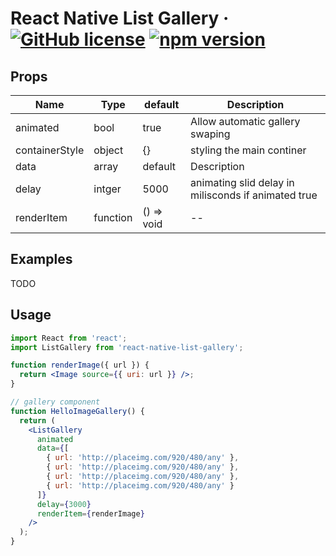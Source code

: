 # React Native List Gallery &middot; [![GitHub license](https://img.shields.io/badge/license-MIT-blue.svg)](https://github.com/mhmdAljefri/react-native-list-gallery/blob/master/LICENSE.md) [![npm version](https://img.shields.io/badge/npm-v1.0.0-blue.svg)](https://www.npmjs.com/package/react-native-list-gallery)

## Props

| Name           | Type     | default    | Description                                         |
| -------------- | -------- | ---------- | --------------------------------------------------- |
| animated       | bool     | true       | Allow automatic gallery swaping                     |
| containerStyle | object   | {}         | styling the main continer                           |
| data           | array    | default    | Description                                         |
| delay          | intger   | 5000       | animating slid delay in milisconds if animated true |
| renderItem     | function | () => void | --                                                  |

## Examples

TODO

## Usage

```jsx
import React from 'react';
import ListGallery from 'react-native-list-gallery';

function renderImage({ url }) {
  return <Image source={{ uri: url }} />;
}

// gallery component
function HelloImageGallery() {
  return (
    <ListGallery
      animated
      data={[
        { url: 'http://placeimg.com/920/480/any' },
        { url: 'http://placeimg.com/920/480/any' },
        { url: 'http://placeimg.com/920/480/any' },
        { url: 'http://placeimg.com/920/480/any' }
      ]}
      delay={3000}
      renderItem={renderImage}
    />
  );
}
```
